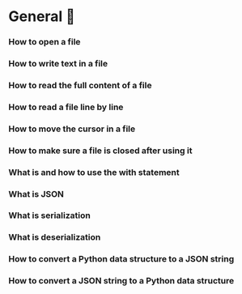 # General :ledger:


### How to open a file
### How to write text in a file
### How to read the full content of a file
### How to read a file line by line
### How to move the cursor in a file
### How to make sure a file is closed after using it
### What is and how to use the with statement
### What is JSON
### What is serialization
### What is deserialization
### How to convert a Python data structure to a JSON string
### How to convert a JSON string to a Python data structure
